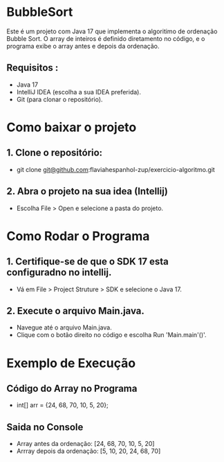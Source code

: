 # BubbleSort

Este é um projeto com Java 17 que implementa o algoritimo de ordenação Bubble Sort. O array de inteiros é definido diretamento no código, e o programa exibe o array antes e depois da ordenação.

## Requisitos :
* Java 17
* IntelliJ IDEA (escolha a sua IDEA preferida).
*  Git (para clonar o repositório).

# Como baixar o projeto
## 1. Clone o repositório:
* git clone git@github.com:flaviahespanhol-zup/exercicio-algoritmo.git
## 2. Abra o projeto na sua idea (Intellij)
* Escolha  File > Open e selecione a pasta do projeto.

# Como Rodar o Programa
## 1. Certifique-se de que o SDK 17 esta configuradno no intellij.
* Vá em File > Project Struture > SDK e selecione o Java 17.
## 2. Execute o arquivo Main.java.
* Navegue até o arquivo Main.java.
*  Clique com o botão direito no código e escolha Run 'Main.main'()'.

# Exemplo de Execução
## Código do Array no Programa
* int[] arr = {24, 68, 70, 10, 5, 20};

## Saida no Console
* Array antes da ordenação: [24, 68, 70, 10, 5, 20]
* Arrray depois da ordenação: [5, 10, 20, 24, 68, 70]